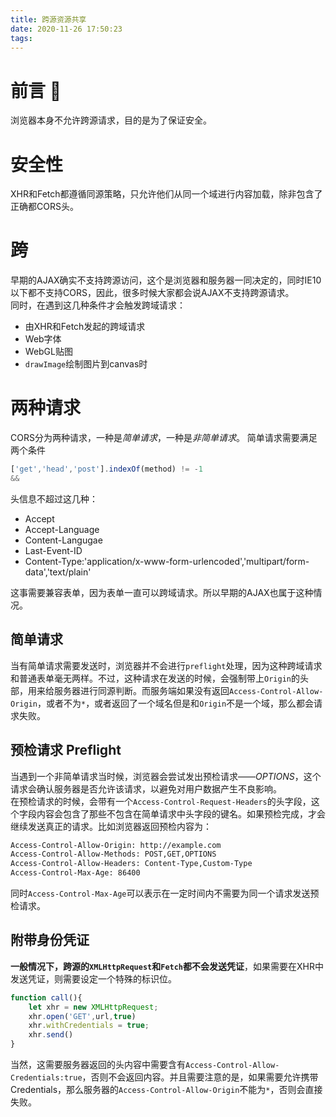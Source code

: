 ```yaml
---
title: 跨源资源共享
date: 2020-11-26 17:50:23
tags:
---
```

# 前言 🎤
浏览器本身不允许跨源请求，目的是为了保证安全。
<!--more-->

# 安全性
XHR和Fetch都遵循同源策略，只允许他们从同一个域进行内容加载，除非包含了正确都CORS头。  

# 跨
早期的AJAX确实不支持跨源访问，这个是浏览器和服务器一同决定的，同时IE10以下都不支持CORS，因此，很多时候大家都会说AJAX不支持跨源请求。  
同时，在遇到这几种条件才会触发跨域请求：
- 由XHR和Fetch发起的跨域请求
- Web字体
- WebGL贴图
- `drawImage`绘制图片到canvas时
# 两种请求
CORS分为两种请求，一种是*简单请求*，一种是*非简单请求*。
简单请求需要满足两个条件
```js
['get','head','post'].indexOf(method) != -1
&&
```
头信息不超过这几种：
- Accept
- Accept-Language
- Content-Langugae
- Last-Event-ID
- Content-Type:'application/x-www-form-urlencoded','multipart/form-data','text/plain'

这事需要兼容表单，因为表单一直可以跨域请求。所以早期的AJAX也属于这种情况。

## 简单请求
当有简单请求需要发送时，浏览器并不会进行`preflight`处理，因为这种跨域请求和普通表单毫无两样。不过，这种请求在发送的时候，会强制带上`Origin`的头部，用来给服务器进行同源判断。而服务端如果没有返回`Access-Control-Allow-Origin`，或者不为`*`，或者返回了一个域名但是和`Origin`不是一个域，那么都会请求失败。

## 预检请求 Preflight
当遇到一个非简单请求当时候，浏览器会尝试发出预检请求——*OPTIONS*，这个请求会确认服务器是否允许该请求，以避免对用户数据产生不良影响。  
在预检请求的时候，会带有一个`Access-Control-Request-Headers`的头字段，这个字段内容会包含了那些不包含在简单请求中头字段的键名。如果预检完成，才会继续发送真正的请求。比如浏览器返回预检内容为：
```html
Access-Control-Allow-Origin: http://example.com
Access-Control-Allow-Methods: POST,GET,OPTIONS
Access-Control-Allow-Headers: Content-Type,Custom-Type
Access-Control-Max-Age: 86400
```
同时`Access-Control-Max-Age`可以表示在一定时间内不需要为同一个请求发送预检请求。

## 附带身份凭证
**一般情况下，跨源的`XMLHttpRequest`和`Fetch`都不会发送凭证**，如果需要在XHR中发送凭证，则需要设定一个特殊的标识位。
```js
function call(){
    let xhr = new XMLHttpRequest;
    xhr.open('GET',url,true)
    xhr.withCredentials = true;
    xhr.send()
}
```
当然，这需要服务器返回的头内容中需要含有`Access-Control-Allow-Credentials:true`，否则不会返回内容。并且需要注意的是，如果需要允许携带Credentials，那么服务器的`Access-Control-Allow-Origin`不能为`*`，否则会直接失败。